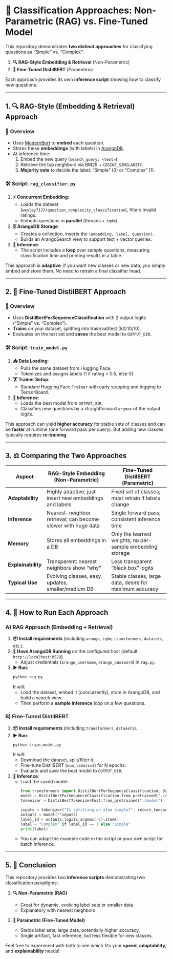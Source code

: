 # 🧠 Classification Approaches: Non-Parametric (RAG) vs. Fine-Tuned Model

This repository demonstrates **two distinct approaches** for classifying questions as “Simple” vs. “Complex”:

1. **🔍 RAG-Style Embedding & Retrieval** (Non-Parametric)  
2. **🤖 Fine-Tuned DistilBERT** (Parametric)

Each approach provides its own **inference script** showing how to classify new questions.

---

## 1. 🔍 RAG-Style (Embedding & Retrieval) Approach

### 📝 Overview

- Uses [ModernBert](https://huggingface.co/nomic-ai/modernbert-embed-base) to **embed** each question.
- Stores these **embeddings** (with labels) in [ArangoDB](https://www.arangodb.com/).
- At inference time:
  1. Embed the new query (`search_query: <text>`).
  2. Retrieve the top neighbors via BM25 + `COSINE_SIMILARITY`.
  3. **Majority vote** to decide the label: “Simple” (0) or “Complex” (1).

### 🛠️ Script: `rag_classifier.py`

1. **⚡ Concurrent Embedding**:  
   - Loads the dataset (`wesley7137/question_complexity_classification`), filters invalid ratings.  
   - Embeds questions in **parallel** (threads + `tqdm`).  
2. **🗄️ ArangoDB Storage**:  
   - Creates a collection, inserts the `(embedding, label, question)`.  
   - Builds an ArangoSearch view to support text + vector queries.  
3. **🔮 Inference**:  
   - The script includes a **loop** over sample questions, measuring classification time and printing results in a table.

This approach is **adaptive**: if you want new classes or new data, you simply embed and store them. No need to retrain a final classifier head.

---

## 2. 🤖 Fine-Tuned DistilBERT Approach

### 📝 Overview

- Uses **DistilBertForSequenceClassification** with 2 output logits (“Simple” vs. “Complex”).
- **Trains** on your dataset, splitting into train/val/test (80/10/10).
- Evaluates on the test set and **saves** the best model to `OUTPUT_DIR`.

### 🛠️ Script: `train_model.py`

1. **📥 Data Loading**:  
   - Pulls the same dataset from Hugging Face.  
   - Tokenizes and assigns labels (1 if rating > 0.5, else 0).
2. **🏋️ Trainer Setup**:  
   - Standard Hugging Face `Trainer` with early stopping and logging to TensorBoard.
3. **🔮 Inference**:  
   - Loads the best model from `OUTPUT_DIR`.  
   - Classifies new questions by a straightforward `argmax` of the output logits.

This approach can yield **higher accuracy** for stable sets of classes and can be **faster** at runtime (one forward pass per query). But adding new classes typically requires **re-training**.

---

## 3. ⚖️ Comparing the Two Approaches

| Aspect                    | RAG-Style Embedding (Non-Parametric)                               | Fine-Tuned DistilBERT (Parametric)                       |
|---------------------------|---------------------------------------------------------------------|-----------------------------------------------------------|
| **Adaptability**          | Highly adaptive; just insert new embeddings and labels              | Fixed set of classes; must retrain if labels change       |
| **Inference**             | Nearest-neighbor retrieval; can become slower with huge data        | Single forward pass; consistent inference time            |
| **Memory**                | Stores all embeddings in a DB                                       | Only the learned weights; no per-sample embedding storage |
| **Explainability**        | Transparent: nearest neighbors show “why”                           | Less transparent “black box” logits                       |
| **Typical Use**           | Evolving classes, easy updates, smaller/medium DB                   | Stable classes, large data, desire for maximum accuracy   |

---

## 4. 🚀 How to Run Each Approach

### A) RAG Approach (Embedding + Retrieval)

1. **📦 Install requirements** (including `arango`, `tqdm`, `transformers`, `datasets`, etc.).
2. **🐳 Have ArangoDB Running** on the configured host (default `http://localhost:8529`).  
   - Adjust credentials (`arango_username`, `arango_password`) in `rag.py`.
3. **▶️ Run**:
   ```bash
   python rag.py
   ```
   It will:
   - Load the dataset, embed it (concurrently), store in ArangoDB, and build a search view.
   - Then perform a **sample inference** loop on a few questions.

### B) Fine-Tuned DistilBERT

1. **📦 Install requirements** (including `transformers`, `datasets`).
2. **▶️ Run**:
   ```bash
   python train_model.py
   ```
   It will:
   - Download the dataset, split/filter it.
   - Fine-tune DistilBERT (`num_labels=2`) for N epochs.
   - Evaluate and save the best model to `OUTPUT_DIR`.
3. **🔮 Inference**:
   - Load the saved model:
     ```python
     from transformers import DistilBertForSequenceClassification, DistilBertTokenizerFast
     model = DistilBertForSequenceClassification.from_pretrained("./model")
     tokenizer = DistilBertTokenizerFast.from_pretrained("./model")
     
     inputs = tokenizer("Is splitting an atom simple?", return_tensors="pt")
     outputs = model(**inputs)
     label_id = outputs.logits.argmax(-1).item()
     label = "Complex" if label_id == 1 else "Simple"
     print(label)
     ```
   - You can adapt the example code in the script or your own script for batch inference.

---

## 5. 🏁 Conclusion

This repository provides two **inference scripts** demonstrating two classification paradigms:

1. **🔍 Non-Parametric (RAG)**  
   - Great for dynamic, evolving label sets or smaller data.  
   - Explanatory with nearest neighbors.  

2. **🤖 Parametric (Fine-Tuned Model)**  
   - Stable label sets, large data, potentially higher accuracy.  
   - Single artifact, fast inference, but less flexible for new classes.

Feel free to experiment with both to see which fits your **speed**, **adaptability**, and **explainability** needs!


